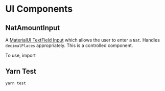 # UI Components

## NatAmountInput

A [MaterialUI TextField
Input](https://material-ui.com/api/text-field/) which allows the user
to enter a `Nat`. Handles `decimalPlaces` appropriately. This is a
controlled component.

To use, import

## Yarn Test

```sh
yarn test
```